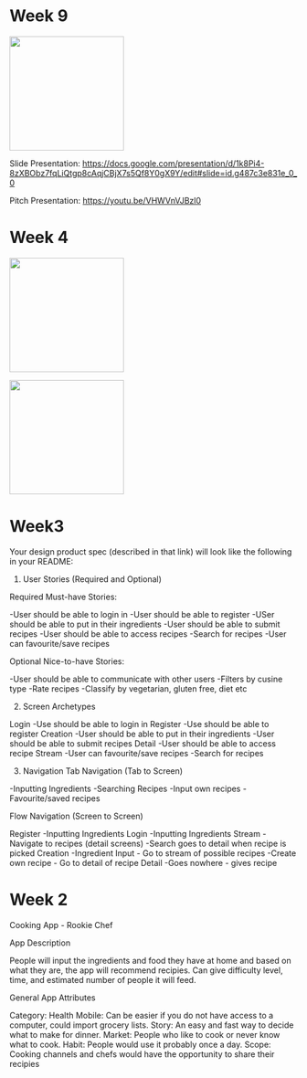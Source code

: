 # Week 9

<img src="http://g.recordit.co/c1vmLIBHK2.gif" width=200><br>

Slide Presentation: https://docs.google.com/presentation/d/1k8Pi4-8zXBObz7fqLiQtgp8cAqjCBjX7s5Qf8Y0gX9Y/edit#slide=id.g487c3e831e_0_0

Pitch Presentation: https://youtu.be/VHWVnVJBzl0

# Week 4

<img src="http://g.recordit.co/S95PnvzKxG.gif" width=200><br>

<img src="http://g.recordit.co/nY6UtpJIAb.gif" width=200><br>

# Week3

Your design product spec (described in that link) will look like the following in your README:

1. User Stories (Required and Optional)

Required Must-have Stories:

-User should be able to login in
-User should be able to register
-USer should be able to put in their ingredients
-User should be able to submit recipes
-User should be able to access recipes
-Search for recipes
-User can favourite/save recipes

Optional Nice-to-have Stories:

-User should be able to communicate with other users
-Filters by cusine type
-Rate recipes
-Classify by vegetarian, gluten free, diet etc

2. Screen Archetypes

Login
  -Use should be able to login in
Register
  -Use should be able to register
Creation
  -User should be able to put in their ingredients
  -User should be able to submit recipes
Detail
  -User should be able to access recipe
Stream
  -User can favourite/save recipes
  -Search for recipes
  
3. Navigation
Tab Navigation (Tab to Screen)

-Inputting Ingredients
-Searching Recipes
-Input own recipes
-Favourite/saved recipes

Flow Navigation (Screen to Screen)

Register
-Inputting Ingredients
Login
-Inputting Ingredients
Stream
-Navigate to recipes (detail screens)
-Search goes to detail when recipe is picked
Creation
-Ingredient Input - Go to stream of possible recipes
-Create own recipe - Go to detail of recipe
Detail
-Goes nowhere - gives recipe


# Week 2

Cooking App - Rookie Chef


App Description 

People will input the ingredients and food they have at home and based on what they are, the app will recommend recipies. Can give difficulty level, time, and estimated number of people it will feed.

General App Attributes

Category: Health
Mobile: Can be easier if you do not have access to a computer, could import grocery lists.
Story: An easy and fast way to decide what to make for dinner.
Market: People who like to cook or never know what to cook.
Habit: People would use it probably once a day.
Scope: Cooking channels and chefs would have the opportunity to share their recipies



